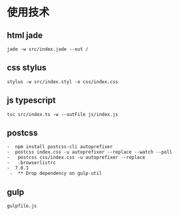 # 使用技术 
## html jade 
    jade -w src/index.jade --out /
## css stylus
    stylus -w src/index.styl -o css/index.css
## js typescript
    tsc src/index.ts -w --outFile js/index.js
## postcss

    -  npm install postcss-cli autoprefixer
    -  postcss index.css -u autoprefixer --replace --watch --poll
    -   postcss css/index.css -u autoprefixer --replace
    -   .browserlistrc
    -  7.0.1
     -  ** Drop dependency on gulp-util
## gulp
    gulpfile.js
